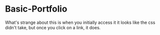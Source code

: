 # Basic-Portfolio

What's strange about this is when you initially access it it looks like the css didn't take, but once you click on a link, it does. 
